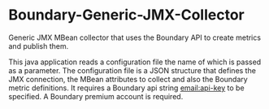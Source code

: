 Boundary-Generic-JMX-Collector
==============================

Generic JMX MBean collector that uses the Boundary API to create metrics and publish them.

This java application reads a configuration file the name of which is passed as a parameter. The configuration file is a JSON structure that defines the JMX connection, the MBean attributes to collect and also the Boundary metric definitions. It requires a Boundary api string <email:api-key> to be specified. A Boundary premium account is required.
